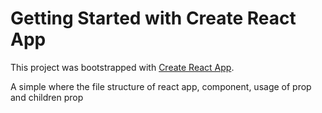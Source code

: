 # Getting Started with Create React App

This project was bootstrapped with [Create React App](https://github.com/facebook/create-react-app).

A simple where the file structure of react app, component, usage of prop and children prop
